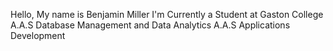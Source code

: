 Hello, 
My name is Benjamin Miller
I'm Currently a Student at Gaston College
A.A.S Database Management and Data Analytics
A.A.S Applications Development

<!---
bmiller20/bmiller20 is a ✨ special ✨ repository because its `README.md` (this file) appears on your GitHub profile.
You can click the Preview link to take a look at your changes.
--->
